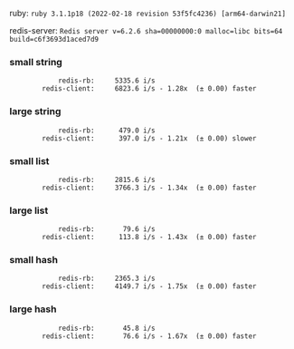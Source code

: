 ruby: `ruby 3.1.1p18 (2022-02-18 revision 53f5fc4236) [arm64-darwin21]`

redis-server: `Redis server v=6.2.6 sha=00000000:0 malloc=libc bits=64 build=c6f3693d1aced7d9`


### small string

```
            redis-rb:     5335.6 i/s
        redis-client:     6823.6 i/s - 1.28x  (± 0.00) faster

```

### large string

```
            redis-rb:      479.0 i/s
        redis-client:      397.0 i/s - 1.21x  (± 0.00) slower

```

### small list

```
            redis-rb:     2815.6 i/s
        redis-client:     3766.3 i/s - 1.34x  (± 0.00) faster

```

### large list

```
            redis-rb:       79.6 i/s
        redis-client:      113.8 i/s - 1.43x  (± 0.00) faster

```

### small hash

```
            redis-rb:     2365.3 i/s
        redis-client:     4149.7 i/s - 1.75x  (± 0.00) faster

```

### large hash

```
            redis-rb:       45.8 i/s
        redis-client:       76.6 i/s - 1.67x  (± 0.00) faster

```

